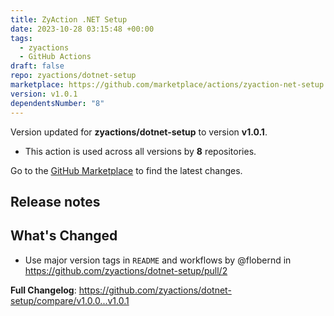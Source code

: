 ```yaml
---
title: ZyAction .NET Setup
date: 2023-10-28 03:15:48 +00:00
tags:
  - zyactions
  - GitHub Actions
draft: false
repo: zyactions/dotnet-setup
marketplace: https://github.com/marketplace/actions/zyaction-net-setup
version: v1.0.1
dependentsNumber: "8"
---
```



Version updated for **zyactions/dotnet-setup** to version **v1.0.1**.
- This action is used across all versions by **8** repositories.

Go to the [GitHub Marketplace](https://github.com/marketplace/actions/zyaction-net-setup) to find the latest changes.

## Release notes

## What's Changed
* Use major version tags in `README` and workflows by @flobernd in https://github.com/zyactions/dotnet-setup/pull/2


**Full Changelog**: https://github.com/zyactions/dotnet-setup/compare/v1.0.0...v1.0.1
